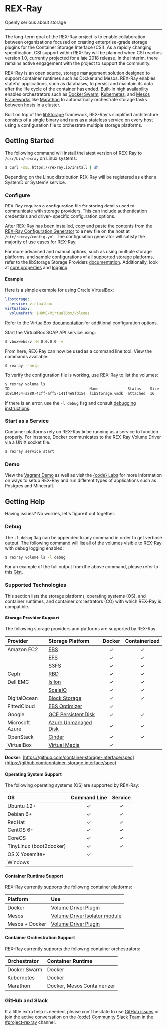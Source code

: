 # REX-Ray

Openly serious about storage

---
The long-term goal of the REX-Ray project is to enable collaboration between
organizations focused on creating enterprise-grade storage plugins for the
Container Storage Interface (CSI). As a rapidly changing specification, CSI
support within REX-Ray will be planned when CSI reaches version 1.0, currently
projected for a late 2018 release. In the interim, there remains active
engagement with the project to support the community.

REX-Ray is an open source, storage management solution designed to support
container runtimes such as Docker and Mesos. REX-Ray enables stateful
applications, such as databases, to persist and maintain its data after the life
cycle of the container has ended. Built-in high availability enables
orchestrators such as [Docker Swarm](https://docs.docker.com/engine/swarm/),
[Kubernetes](http://kubernetes.io/), and [Mesos
Frameworks](http://mesos.apache.org/) like
[Marathon](https://mesosphere.github.io/marathon/) to automatically orchestrate
storage tasks between hosts in a cluster.

Built on top of the [libStorage](./user-guide/servers/libstorage.md)
framework, REX-Ray's simplified architecture consists of a single binary and
runs as a stateless service on every host using a configuration file to
orchestrate multiple storage platforms.

## Getting Started
The following command will install the latest version of REX-Ray to
`/usr/bin/rexray` on Linux systems:

```sh
$ curl -sSL https://rexray.io/install | sh
```

Depending on the Linux distribution REX-Ray will be registered as
either a SystemD or SystemV service.

### Configure
REX-Ray requires a configuration file for storing details used to communicate
with storage providers. This can include authentication credentials and driver-
specific configuration options.

After REX-Ray has been installed, copy and paste the contents from the
[REX-Ray Configuration Generator](http://rexrayconfig.codedellemc.com/) to a
new file on the host at `/etc/rexray/config.yml`. The configuration generator
will satisfy the majority of use cases for REX-Ray.

For more advanced and manual options, such as using multiple storage platforms,
and sample configurations of all supported storage platforms, refer to the
libStorage Storage Providers
[documentation](./user-guide/storage-providers.md).
Additionally, look at [core properties](./user-guide/config.md#configuration-properties)
and [logging](./user-guide/config.md#logging).

#### Example
Here is a simple example for using Oracle VirtualBox:

```yaml
libstorage:
  service: virtualbox
virtualbox:
  volumePath: $HOME/VirtualBox/Volumes
```

Refer to the VirtualBox
[documentation](./user-guide/storage-providers.md#virtualbox)
for additional configuration options.

Start the VirtualBox SOAP API service using:

```sh
$ vboxwebsrv -H 0.0.0.0 -v
```

From here, REX-Ray can now be used as a command line tool. View the commands
available:

```sh
$ rexray --help
```

To verify the configuration file is working, use REX-Ray to list the volumes:

```sh
$ rexray volume ls
ID                                    Name             Status    Size
1b819454-a280-4cff-aff5-141f4e8fd154  libStorage.vmdk  attached  16
```

If there is an error, use the `-l debug` flag and consult [debugging
instructions](/#getting-help).

### Start as a Service
Container platforms rely on REX-Ray to be running as a service to function
properly. For instance, Docker communicates to the REX-Ray Volume Driver via a
UNIX socket file.

```sh
$ rexray service start
```

### Demo
View the [Vagrant Demo](./user-guide/demo/) as well as visit the [{code}
Labs](https://github.com/codedellemc/labs) for more information on ways to
setup REX-Ray and run different types of applications such as Postgres and
Minecraft.

## Getting Help
Having issues? No worries, let's figure it out together.

### Debug
The `-l debug` flag can be appended to any command in order to get verbose
output. The following command will list all of the volumes visible to REX-Ray
with debug logging enabled:

```sh
$ rexray volume ls -l debug
```

For an example of the full output from the above command, please refer to this
[Gist](https://gist.github.com/akutz/df2afe2dc43f75b67b8977f398095ed7).

### Supported Technologies
This section lists the storage platforms, operating systems (OS), and
container runtimes, and container orchestrators (CO) with which REX-Ray
is compatible.

#### Storage Provider Support
The following storage providers and platforms are supported by REX-Ray.

| Provider        | Storage Platform                                                             | Docker | Containerized |
|:----------------|:-----------------------------------------------------------------------------|:------:|:-------------:|
| Amazon EC2      | [EBS](./user-guide/storage-providers.md#aws-ebs)                             |    ✓   |       ✓       |
|                 | [EFS](./user-guide/storage-providers.md#aws-efs)                             |    ✓   |       ✓       |
|                 | [S3FS](./user-guide/storage-providers.md#aws-s3fs)                           |    ✓   |       ✓       |
| Ceph            | [RBD](./user-guide/storage-providers.md#ceph-rbd)                            |    ✓   |       ✓       |
| Dell EMC        | [Isilon](./user-guide/storage-providers.md#dell-emc-isilon)                  |    ✓   |       ✓       |
|                 | [ScaleIO](./user-guide/storage-providers.md#dell-emc-scaleio)                |    ✓   |       ✓       |
| DigitalOcean    | [Block Storage](./user-guide/storage-providers.md#do-block-storage)          |    ✓   |       ✓       |
| FittedCloud     | [EBS Optimizer](./user-guide/storage-providers.md/#ebs-optimizer)            |    ✓   |               |
| Google          | [GCE Persistent Disk](./user-guide/storage-providers.md#gce-persistent-disk) |    ✓   |       ✓       |
| Microsoft Azure | [Azure Unmanaged Disk](./user-guide/storage-providers.md#azure-ud)           |    ✓   |       ✓       |
| OpenStack       | [Cinder](./user-guide/storage-providers.md#cinder)                           |    ✓   |       ✓       |
| VirtualBox      | [Virtual Media](./user-guide/storage-providers.md#virtualbox)                |    ✓   |               |

**Docker**: [https://github.com/container-storage-interface/spec](https://github.com/container-storage-interface/spec)

#### Operating System Support
The following operating systems (OS) are supported by REX-Ray:

| OS                      | Command Line | Service |
|:------------------------|:------------:|:-------:|
| Ubuntu 12+              |       ✓      |    ✓    |
| Debian 6+               |       ✓      |    ✓    |
| RedHat                  |       ✓      |    ✓    |
| CentOS 6+               |       ✓      |    ✓    |
| CoreOS                  |       ✓      |    ✓    |
| TinyLinux (boot2docker) |       ✓      |    ✓    |
| OS X Yosemite+          |       ✓      |         |
| Windows                 |              |         |

#### Container Runtime Support
REX-Ray currently supports the following container platforms:

| Platform       | Use                                                               |
|:---------------|:------------------------------------------------------------------|
| Docker         | [Volume Driver Plugin](./user-guide/schedulers/docker.md)         |
| Mesos          | [Volume Driver Isolator module](./user-guide/schedulers/mesos.md) |
| Mesos + Docker | [Volume Driver Plugin](./user-guide/schedulers/mesos.md)          |

#### Container Orchestration Support
REX-Ray currently supports the following container orchestrators:

| Orchestrator | Container Runtime           |
|:-------------|:----------------------------|
| Docker Swarm | Docker                      |
| Kubernetes   | Docker                      |
| Marathon     | Docker, Mesos Containerizer |

### GitHub and Slack
If a little extra help is needed, please don't hesitate to use [GitHub
issues](https://github.com/rexray/rexray/issues) or join the active
conversation on the [{code} Community Slack
Team](https://thecodeteam.com/community/) in the
[#project-rexray](https://codecommunity.slack.com/channels/project-rexray)
channel.
